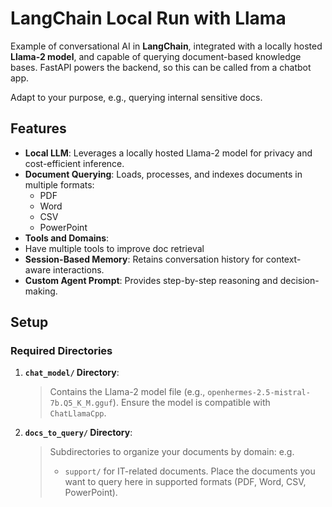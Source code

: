 # LangChain Local Run with Llama

Example of conversational AI in **LangChain**, integrated with a locally hosted **Llama-2 model**, and capable of querying document-based knowledge bases.
FastAPI powers the backend, so this can be called from a chatbot app.

Adapt to your purpose, e.g., querying internal sensitive docs.

## Features
- **Local LLM**: Leverages a locally hosted Llama-2 model for privacy and cost-efficient inference.
- **Document Querying**: Loads, processes, and indexes documents in multiple formats:
  - PDF
  - Word
  - CSV
  - PowerPoint
- **Tools and Domains**:
- Have multiple tools to improve doc retrieval
- **Session-Based Memory**: Retains conversation history for context-aware interactions.
- **Custom Agent Prompt**: Provides step-by-step reasoning and decision-making.


## Setup

### **Required Directories**
1. **`chat_model/` Directory**:
   > Contains the Llama-2 model file (e.g., `openhermes-2.5-mistral-7b.Q5_K_M.gguf`).
   > Ensure the model is compatible with `ChatLlamaCpp`.

2. **`docs_to_query/` Directory**:
   > Subdirectories to organize your documents by domain:
   e.g.
   > - `support/` for IT-related documents.
   > Place the documents you want to query here in supported formats (PDF, Word, CSV, PowerPoint).

